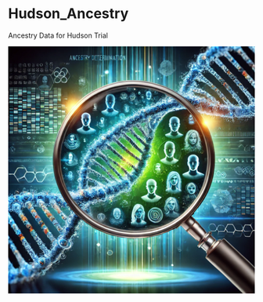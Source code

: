 # Hudson_Ancestry
Ancestry Data for Hudson Trial

![](https://github.com/dannyrabiz/Hudson_Ancestry/blob/main/Logo_Hudson_Ancestry.webp)
